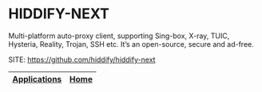 # HIDDIFY-NEXT

 Multi-platform auto-proxy client, supporting Sing-box, X-ray, TUIC,  Hysteria, Reality, Trojan, SSH etc. It’s an open-source, secure and  ad-free.

 SITE: https://github.com/hiddify/hiddify-next

 | [Applications](https://portable-linux-apps.github.io/apps.html) | [Home](https://portable-linux-apps.github.io)
 | --- | --- |
